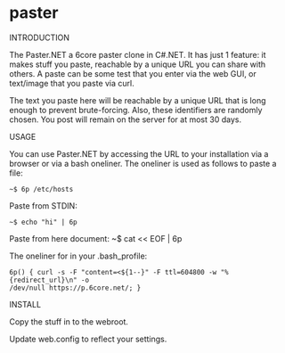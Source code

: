 # paster

INTRODUCTION

The Paster.NET a 6core paster clone in C#.NET. It has just 1 feature:
it makes stuff you paste, reachable by a unique URL you can share with others. A
paste can be some test that you enter via the web GUI, or text/image that you
paste via curl.

The text you paste here will be reachable by a unique URL that is long enough to
prevent brute-forcing. Also, these identifiers are randomly chosen. You post
will remain on the server for at most 30 days.

USAGE

You can use Paster.NET by accessing the URL to your installation via a browser or
via a bash oneliner. The oneliner is used as follows to paste a file:

    ~$ 6p /etc/hosts

Paste from STDIN:

    ~$ echo "hi" | 6p

Paste from here document:
    ~$ cat << EOF | 6p

The oneliner for in your .bash_profile:

    6p() { curl -s -F "content=<${1--}" -F ttl=604800 -w "%{redirect_url}\n" -o
    /dev/null https://p.6core.net/; }

INSTALL

Copy the stuff in to the webroot.

Update web.config to reflect your settings.

